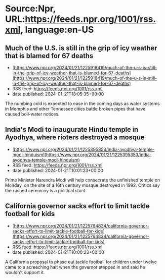 # Source:Npr, URL:https://feeds.npr.org/1001/rss.xml, language:en-US

## Much of the U.S. is still in the grip of icy weather that is blamed for 67 deaths
 - [https://www.npr.org/2024/01/21/1225918419/much-of-the-u-s-is-still-in-the-grip-of-icy-weather-that-is-blamed-for-67-deaths](https://www.npr.org/2024/01/21/1225918419/much-of-the-u-s-is-still-in-the-grip-of-icy-weather-that-is-blamed-for-67-deaths)
 - RSS feed: https://feeds.npr.org/1001/rss.xml
 - date published: 2024-01-21T18:05:35+00:00

The numbing cold is expected to ease in the coming days as water systems in Memphis and other Tennessee cities battle broken pipes that have caused boil-water notices.

## India's Modi to inaugurate Hindu temple in Ayodhya, where rioters destroyed a mosque
 - [https://www.npr.org/2024/01/21/1225395353/india-ayodhya-temple-modi-hinduism](https://www.npr.org/2024/01/21/1225395353/india-ayodhya-temple-modi-hinduism)
 - RSS feed: https://feeds.npr.org/1001/rss.xml
 - date published: 2024-01-21T10:01:23+00:00

Prime Minister Narendra Modi will help consecrate the unfinished temple on Monday, on the site of a 16th century mosque destroyed in 1992. Critics say the rushed ceremony is a political stunt.

## California governor sacks effort to limit tackle football for kids
 - [https://www.npr.org/2024/01/21/1225764834/california-governor-sacks-effort-to-limit-tackle-football-for-kids](https://www.npr.org/2024/01/21/1225764834/california-governor-sacks-effort-to-limit-tackle-football-for-kids)
 - RSS feed: https://feeds.npr.org/1001/rss.xml
 - date published: 2024-01-21T10:00:23+00:00

A California proposal to phase out tackle football for children under twelve came to a screeching halt when the governor stepped in and said he wouldn't support it.

